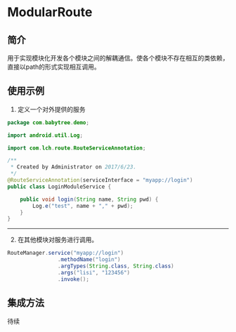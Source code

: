 # ModularRoute
## 简介
用于实现模块化开发各个模块之间的解耦通信。使各个模块不存在相互的类依赖，直接以path的形式实现相互调用。
## 使用示例
1. 定义一个对外提供的服务
```java
package com.babytree.demo;

import android.util.Log;

import com.lch.route.RouteServiceAnnotation;

/**
 * Created by Administrator on 2017/6/23.
 */
@RouteServiceAnnotation(serviceInterface = "myapp://login")
public class LoginModuleService {

    public void login(String name, String pwd) {
        Log.e("test", name + "," + pwd);
    }
}

```
---
2. 在其他模块对服务进行调用。
```java
RouteManager.service("myapp://login")
                .methodName("login")
                .argTypes(String.class, String.class)
                .args("lisi", "123456")
                .invoke();
```

## 集成方法
待续